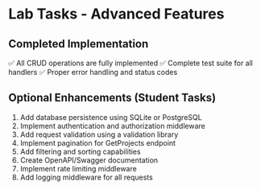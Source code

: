 # Lab Tasks - Advanced Features

## Completed Implementation
✅ All CRUD operations are fully implemented
✅ Complete test suite for all handlers
✅ Proper error handling and status codes

## Optional Enhancements (Student Tasks)
1. Add database persistence using SQLite or PostgreSQL
2. Implement authentication and authorization middleware
3. Add request validation using a validation library
4. Implement pagination for GetProjects endpoint
5. Add filtering and sorting capabilities
6. Create OpenAPI/Swagger documentation
7. Implement rate limiting middleware
8. Add logging middleware for all requests
